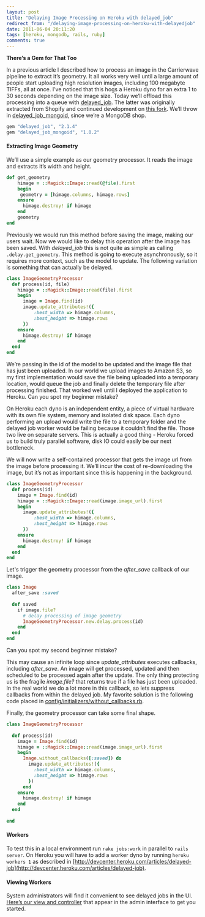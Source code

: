 ```yaml
---
layout: post
title: "Delaying Image Processing on Heroku with delayed_job"
redirect_from: "/delaying-image-processing-on-heroku-with-delayedjob"
date: 2011-06-04 20:11:20
tags: [heroku, mongodb, rails, ruby]
comments: true
---
```

**There’s a Gem for That Too**

In a previous article I described how to process an image in the Carrierwave pipeline to extract it’s geometry. It all works very well until a large amount of people start uploading high resolution images, including 100 megabyte TIFFs, all at once. I’ve noticed that this hogs a Heroku dyno for an extra 1 to 30 seconds depending on the image size. Today we’ll offload this processing into a queue with [delayed_job](https://github.com/collectiveidea/delayed_job). The latter was originally extracted from Shopify and continued development on [this fork](https://github.com/collectiveidea/delayed_job). We’ll throw in [delayed_job_mongoid](https://github.com/collectiveidea/delayed_job_mongoid), since we’re a MongoDB shop.

```ruby
gem "delayed_job", "2.1.4"
gem "delayed_job_mongoid", "1.0.2"
```

#### Extracting Image Geometry

We’ll use a simple example as our geometry processor. It reads the image and extracts it’s width and height.

```ruby
def get_geometry
    himage = ::Magick::Image::read(@file).first
    begin
     geometry = [himage.columns, himage.rows]
    ensure
      himage.destroy! if himage
    end
    geometry
end
```

Previously we would run this method before saving the image, making our users wait. Now we would like to delay this operation after the image has been saved. With _delayed_job_ this is not quite as simple as calling `.delay.get_geometry`. This method is going to execute asynchronously, so it requires more context, such as the model to update. The following variation is something that can actually be delayed.

```ruby
class ImageGeometryProcessor
  def process(id, file)
    himage = ::Magick::Image::read(file).first
    begin
      image = Image.find(id)
      image.update_attributes!({
          :best_width => himage.columns,
          :best_height => himage.rows
      })
    ensure
      himage.destroy! if himage
    end
  end  
end
```

We’re passing in the id of the model to be updated and the image file that has just been uploaded. In our world we upload images to Amazon S3, so my first implementation would save the file being uploaded into a temporary location, would queue the job and finally delete the temporary file after processing finished. That worked well until I deployed the application to Heroku. Can you spot my beginner mistake?

On Heroku each dyno is an independent entity, a piece of virtual hardware with its own file system, memory and isolated disk space. Each dyno performing an upload would write the file to a temporary folder and the delayed job worker would be failing because it couldn’t find the file. Those two live on separate servers. This is actually a good thing - Heroku forced us to build truly parallel software, disk IO could easily be our next bottleneck.

We will now write a self-contained processor that gets the image url from the image before processing it. We’ll incur the cost of re-downloading the image, but it’s not as important since this is happening in the background.

```ruby
class ImageGeometryProcessor
  def process(id)
    image = Image.find(id)
    himage = ::Magick::Image::read(image.image_url).first
    begin
      image.update_attributes!({
          :best_width => himage.columns,
          :best_height => himage.rows
      })
    ensure
      himage.destroy! if himage
    end
  end  
end
```

Let's trigger the geometry processor from the _after_save_ callback of our image.

```ruby
class Image
  after_save :saved
  
  def saved
    if image.file?
      # delay processing of image geometry
      ImageGeometryProcessor.new.delay.process(id)
    end
  end 
end
```

Can you spot my second beginner mistake?

This may cause an infinite loop since _update_attributes_ executes callbacks, including _after_save_. An image will get processed, updated and then scheduled to be processed again after the update. The only thing protecting us is the fragile _image.file?_ that returns true if a file has just been uploaded. In the real world we do a lot more in this callback, so lets suppress callbacks from within the delayed job. My favorite solution is the following code placed in [config/initializers/without_callbacks.rb](https://gist.github.com/1008302).

Finally, the geometry processor can take some final shape.

```ruby
class ImageGeometryProcessor
  
  def process(id)
    image = Image.find(id)
    himage = ::Magick::Image::read(image.image_url).first
    begin
      Image.without_callbacks([:saved]) do
        image.update_attributes!({
          :best_width => himage.columns,
          :best_height => himage.rows
        })
      end
    ensure
      himage.destroy! if himage
    end
  end
  
end
```

#### Workers

To test this in a local environment run `rake jobs:work` in parallel to `rails server`. On Heroku you will have to add a worker dyno by running `heroku workers 1` as described in [http://devcenter.heroku.com/articles/delayed-job](http://devcenter.heroku.com/articles/delayed-job).

#### Viewing Workers

System administrators will find it convenient to see delayed jobs in the UI. [Here’s our view and controller](https://gist.github.com/1008298) that appear in the admin interface to get you started.

